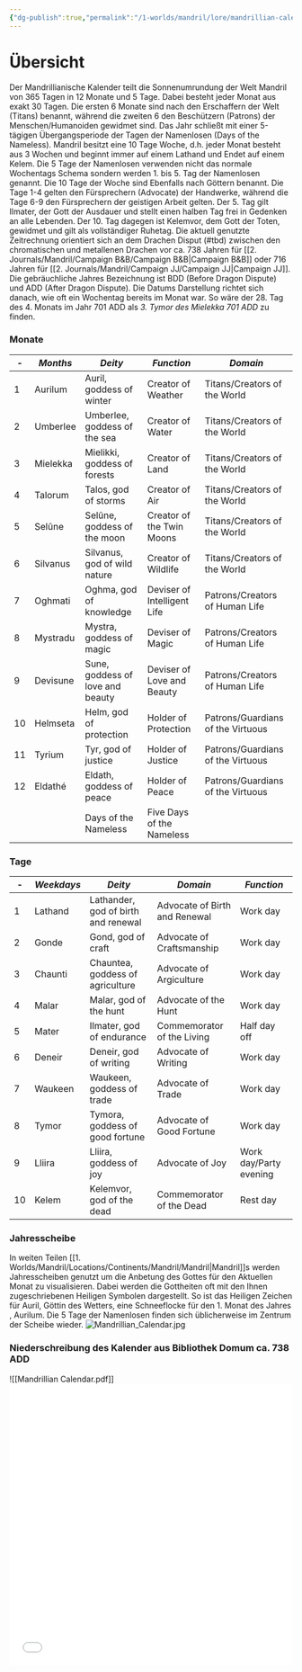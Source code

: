 ```yaml
---
{"dg-publish":true,"permalink":"/1-worlds/mandril/lore/mandrillian-calendar/"}
---
```


# Übersicht
Der Mandrillianische Kalender teilt die Sonnenumrundung der Welt Mandril von 365 Tagen in 12 Monate und 5 Tage. Dabei besteht jeder Monat aus exakt 30 Tagen. Die ersten 6 Monate sind nach den Erschaffern der Welt (Titans) benannt, während die zweiten 6 den Beschützern (Patrons) der Menschen/Humanoiden gewidmet sind. Das Jahr schließt mit einer 5-tägigen Übergangsperiode der Tagen der Namenlosen (Days of the Nameless). Mandril besitzt eine 10 Tage Woche, d.h. jeder Monat besteht aus 3 Wochen und beginnt immer auf einem Lathand und Endet auf einem Kelem. Die 5 Tage der Namenlosen verwenden nicht das normale Wochentags Schema sondern werden 1. bis 5. Tag der Namenlosen genannt. Die 10 Tage der Woche sind Ebenfalls nach Göttern benannt. Die Tage 1-4 gelten den Fürsprechern (Advocate) der Handwerke, während die Tage 6-9 den Fürsprechern der geistigen Arbeit gelten. Der 5. Tag gilt Ilmater, der Gott der Ausdauer und stellt einen halben Tag frei in Gedenken an alle Lebenden. Der 10. Tag dagegen ist Kelemvor, dem Gott der Toten, gewidmet und gilt als vollständiger Ruhetag.
Die aktuell genutzte Zeitrechnung orientiert sich an dem Drachen Disput (#tbd) zwischen den chromatischen und metallenen Drachen vor ca. 738 Jahren für [[2. Journals/Mandril/Campaign B&B/Campaign B&B\|Campaign B&B]] oder 716 Jahren für [[2. Journals/Mandril/Campaign JJ/Campaign JJ\|Campaign JJ]]. Die gebräuchliche Jahres Bezeichnung ist BDD (Before Dragon Dispute) und ADD (After Dragon Dispute). Die Datums Darstellung richtet sich danach, wie oft ein Wochentag bereits im Monat war. So wäre der 28. Tag des 4. Monats im Jahr 701 ADD als *3. Tymor des Mielekka 701 ADD* zu finden.

### Monate
|-|*Months*|*Deity*|*Function*|*Domain*|
|---|---|---|---|---|  
|1|Aurilum|Auril, goddess of winter|Creator of Weather|Titans/Creators of the World|
|2|Umberlee|Umberlee, goddess of the sea|Creator of Water|Titans/Creators of the World|
|3|Mielekka|Mielikki, goddess of forests|Creator of Land|Titans/Creators of the World|
|4|Talorum|Talos, god of storms|Creator of Air|Titans/Creators of the World|
|5|Selûne|Selûne, goddess of the moon|Creator of the Twin Moons|Titans/Creators of the World|
|6|Silvanus|Silvanus, god of wild nature|Creator of Wildlife|Titans/Creators of the World|
|7|Oghmati|Oghma, god of knowledge|Deviser of Intelligent Life|Patrons/Creators of Human Life|
|8|Mystradu|Mystra, goddess of magic|Deviser of Magic|Patrons/Creators of Human Life|
|9|Devisune|Sune, goddess of love and beauty|Deviser of Love and Beauty|Patrons/Creators of Human Life|
|10|Helmseta|Helm, god of protection|Holder of Protection|Patrons/Guardians of the Virtuous|
|11|Tyrium|Tyr, god of justice|Holder of Justice|Patrons/Guardians of the Virtuous|
|12|Eldathé|Eldath, goddess of peace|Holder of Peace|Patrons/Guardians of the Virtuous|
|||Days of the Nameless|Five Days of the Nameless||

### Tage
|-|*Weekdays*|*Deity*|*Domain*|*Function*|
|---|---|---|---|---|
|1|Lathand|Lathander, god of birth and renewal|Advocate of Birth and Renewal|Work day|
|2|Gonde|Gond, god of craft|Advocate of Craftsmanship|Work day|
|3|Chaunti|Chauntea, goddess of agriculture|Advocate of Argiculture|Work day|
|4|Malar|Malar, god of the hunt|Advocate of the Hunt|Work day|
|5|Mater|Ilmater, god of endurance|Commemorator of the Living|Half day off|
|6|Deneir|Deneir, god of writing|Advocate of Writing|Work day|
|7|Waukeen|Waukeen, goddess of trade|Advocate of Trade|Work day|
|8|Tymor|Tymora, goddess of good fortune|Advocate of Good Fortune|Work day|
|9|Lliira|Lliira, goddess of joy|Advocate of Joy|Work day/Party evening|
|10|Kelem|Kelemvor, god of the dead|Commemorator of the Dead|Rest day|

### Jahresscheibe
In weiten Teilen [[1. Worlds/Mandril/Locations/Continents/Mandril/Mandril\|Mandril]]s werden Jahresscheiben genutzt um die Anbetung des Gottes für den Aktuellen Monat zu visualisieren. Dabei werden die Gottheiten oft mit den Ihnen zugeschriebenen Heiligen Symbolen dargestellt. So ist das Heiligen Zeichen für Auril, Göttin des Wetters, eine Schneeflocke für den 1. Monat des Jahres , Aurilum. Die 5 Tage der Namenlosen finden sich üblicherweise im Zentrum der Scheibe wieder.
![Mandrillian_Calendar.jpg](/img/user/z_Attachments/Mandrillian_Calendar.jpg)

### Niederschreibung des Kalender aus Bibliothek Domum ca. 738 ADD
![[Mandrillian Calendar.pdf]]
<embed src="/img/Mandrillian Calendar.pdf" type="application/pdf" width="100%" height=500 />